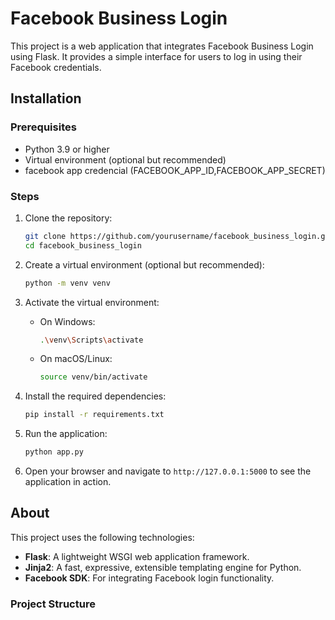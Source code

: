 # Facebook Business Login

This project is a web application that integrates Facebook Business Login using Flask. It provides a simple interface for users to log in using their Facebook credentials.

## Installation

### Prerequisites

- Python 3.9 or higher
- Virtual environment (optional but recommended)
- facebook app credencial (FACEBOOK_APP_ID,FACEBOOK_APP_SECRET)

### Steps

1. Clone the repository:

    ```sh
    git clone https://github.com/yourusername/facebook_business_login.git
    cd facebook_business_login
    ```

2. Create a virtual environment (optional but recommended):

    ```sh
    python -m venv venv
    ```

3. Activate the virtual environment:

    - On Windows:

        ```sh
        .\venv\Scripts\activate
        ```

    - On macOS/Linux:

        ```sh
        source venv/bin/activate
        ```

4. Install the required dependencies:

    ```sh
    pip install -r requirements.txt
    ```

5. Run the application:

    ```sh
    python app.py
    ```

6. Open your browser and navigate to `http://127.0.0.1:5000` to see the application in action.

## About

This project uses the following technologies:

- **Flask**: A lightweight WSGI web application framework.
- **Jinja2**: A fast, expressive, extensible templating engine for Python.
- **Facebook SDK**: For integrating Facebook login functionality.

### Project Structure

